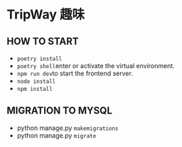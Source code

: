 # TripWay 趣味

## HOW TO START
- `poetry install`<br>
- `poetry shell`enter or activate the virtual environment.<br>
- `npm run dev`to start the frontend server.<br>
- `node install`<br>
- `npm install`<br>
## MIGRATION TO MYSQL
- python manage.py `makemigrations`<br>
- python manage.py `migrate`<br>


